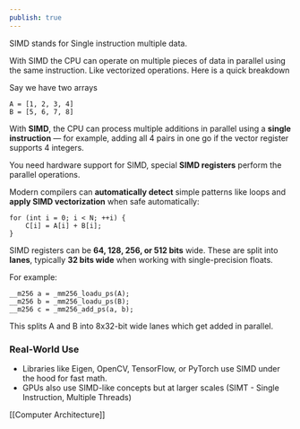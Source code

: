 ```yaml
---
publish: true
---
```

SIMD stands for Single instruction multiple data. 

With SIMD the CPU can operate on multiple pieces of data in parallel using the same instruction. Like vectorized operations. Here is a quick breakdown

Say we have two arrays
```
A = [1, 2, 3, 4]
B = [5, 6, 7, 8]
```

With **SIMD**, the CPU can process multiple additions in parallel using a **single instruction** — for example, adding all 4 pairs in one go if the vector register supports 4 integers.

You need hardware support for SIMD, special **SIMD registers** perform the parallel operations.

Modern compilers can **automatically detect** simple patterns like loops and **apply SIMD vectorization** when safe automatically:
```
for (int i = 0; i < N; ++i) {
    C[i] = A[i] + B[i];
}
```


SIMD registers can be **64, 128, 256, or 512 bits** wide. These are split into **lanes**, typically **32 bits wide** when working with single-precision floats.

For example:
```
__m256 a = _mm256_loadu_ps(A);
__m256 b = _mm256_loadu_ps(B);
__m256 c = _mm256_add_ps(a, b);
```
This splits A and B into 8x32-bit wide lanes which get added in parallel.

### Real-World Use
- Libraries like Eigen, OpenCV, TensorFlow, or PyTorch use SIMD under the hood for fast math.
- GPUs also use SIMD-like concepts but at larger scales (SIMT - Single Instruction, Multiple Threads)

[[Computer Architecture]]
